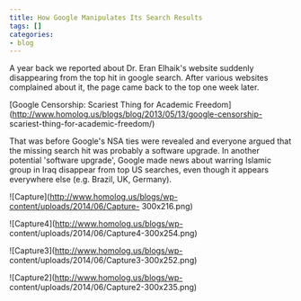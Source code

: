 ```yaml
---
title: How Google Manipulates Its Search Results
tags: []
categories:
- blog
---
```

A year back we reported about Dr. Eran Elhaik's website suddenly disappearing
from the top hit in google search. After various websites complained about it,
the page came back to the top one week later.
<!--more-->

[Google Censorship: Scariest Thing for Academic
Freedom](http://www.homolog.us/blogs/blog/2013/05/13/google-censorship-
scariest-thing-for-academic-freedom/)

That was before Google's NSA ties were revealed and everyone argued that the
missing search hit was probably a software upgrade. In another potential
'software upgrade', Google made news about warring Islamic group in Iraq
disappear from top US searches, even though it appears everywhere else (e.g.
Brazil, UK, Germany).

![Capture](http://www.homolog.us/blogs/wp-content/uploads/2014/06/Capture-
300x216.png)

![Capture4](http://www.homolog.us/blogs/wp-
content/uploads/2014/06/Capture4-300x254.png)

![Capture3](http://www.homolog.us/blogs/wp-
content/uploads/2014/06/Capture3-300x252.png)

![Capture2](http://www.homolog.us/blogs/wp-
content/uploads/2014/06/Capture2-300x235.png)

